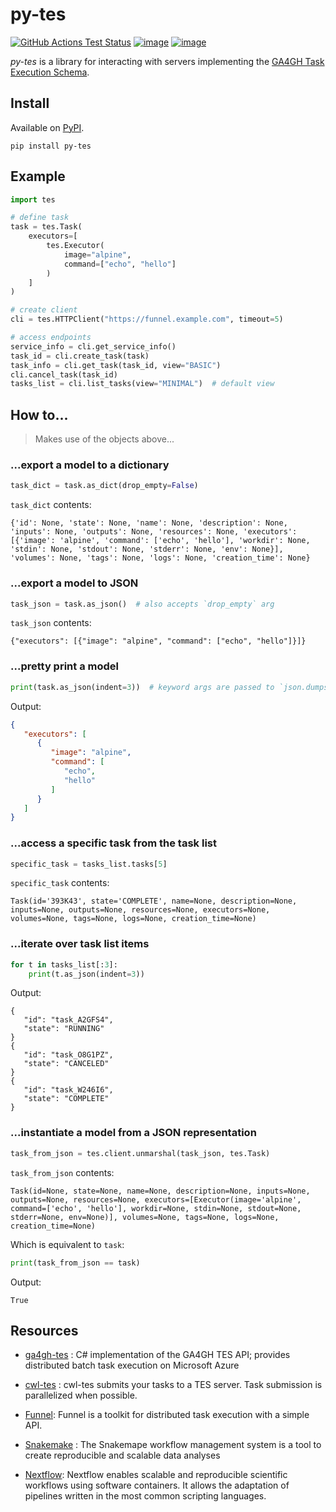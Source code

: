 # py-tes

[![GitHub Actions Test Status](https://img.shields.io/github/actions/workflow/status/ohsu-comp-bio/py-tes/tests.yml?logo=github)](https://github.com/ohsu-comp-bio/py-tes/actions) [![image](https://coveralls.io/repos/github/ohsu-comp-bio/py-tes/badge.svg?branch=master)](https://coveralls.io/github/ohsu-comp-bio/py-tes?branch=master) [![image](https://img.shields.io/badge/License-MIT-yellow.svg)](https://opensource.org/licenses/MIT)

*py-tes* is a library for interacting with servers implementing the
[GA4GH Task Execution
Schema](https://github.com/ga4gh/task-execution-schemas).

## Install

Available on [PyPI](https://pypi.org/project/py-tes/).

    pip install py-tes

## Example

``` python
import tes

# define task
task = tes.Task(
    executors=[
        tes.Executor(
            image="alpine",
            command=["echo", "hello"]
        )
    ]
)

# create client
cli = tes.HTTPClient("https://funnel.example.com", timeout=5)

# access endpoints
service_info = cli.get_service_info()
task_id = cli.create_task(task)
task_info = cli.get_task(task_id, view="BASIC")
cli.cancel_task(task_id)
tasks_list = cli.list_tasks(view="MINIMAL")  # default view
```

## How to...

> Makes use of the objects above...

### ...export a model to a dictionary

``` python
task_dict = task.as_dict(drop_empty=False)
```

`task_dict` contents:

``` console
{'id': None, 'state': None, 'name': None, 'description': None, 'inputs': None, 'outputs': None, 'resources': None, 'executors': [{'image': 'alpine', 'command': ['echo', 'hello'], 'workdir': None, 'stdin': None, 'stdout': None, 'stderr': None, 'env': None}], 'volumes': None, 'tags': None, 'logs': None, 'creation_time': None}
```

### ...export a model to JSON

``` python
task_json = task.as_json()  # also accepts `drop_empty` arg
```

`task_json` contents:

``` console
{"executors": [{"image": "alpine", "command": ["echo", "hello"]}]}
```

### ...pretty print a model

``` python
print(task.as_json(indent=3))  # keyword args are passed to `json.dumps()`
```

Output:

``` json
{
   "executors": [
      {
         "image": "alpine",
         "command": [
            "echo",
            "hello"
         ]
      }
   ]
}
```

### ...access a specific task from the task list

``` python
specific_task = tasks_list.tasks[5]
```

`specific_task` contents:

``` console
Task(id='393K43', state='COMPLETE', name=None, description=None, inputs=None, outputs=None, resources=None, executors=None, volumes=None, tags=None, logs=None, creation_time=None)
```

### ...iterate over task list items

``` python
for t in tasks_list[:3]:
    print(t.as_json(indent=3))
```

Output:

``` console
{
   "id": "task_A2GFS4",
   "state": "RUNNING"
}
{
   "id": "task_O8G1PZ",
   "state": "CANCELED"
}
{
   "id": "task_W246I6",
   "state": "COMPLETE"
}
```

### ...instantiate a model from a JSON representation

``` python
task_from_json = tes.client.unmarshal(task_json, tes.Task)
```

`task_from_json` contents:

``` console
Task(id=None, state=None, name=None, description=None, inputs=None, outputs=None, resources=None, executors=[Executor(image='alpine', command=['echo', 'hello'], workdir=None, stdin=None, stdout=None, stderr=None, env=None)], volumes=None, tags=None, logs=None, creation_time=None)
```

Which is equivalent to `task`:

``` python
print(task_from_json == task)
```

Output:

``` console
True
```

## Resources

- [ga4gh-tes](https://github.com/microsoft/ga4gh-tes) : C# implementation of the GA4GH TES API; provides distributed batch task execution on Microsoft Azure

- [cwl-tes](https://github.com/ohsu-comp-bio/cwl-tes) : cwl-tes submits your tasks to a TES server. Task submission is parallelized when possible.

- [Funnel](https://ohsu-comp-bio.github.io/funnel/): Funnel is a toolkit for distributed task execution with a simple API.

- [Snakemake](https://snakemake.github.io/) : The Snakemape workflow management system is a tool to create reproducible and scalable data analyses

- [Nextflow](https://www.nextflow.io/): Nextflow enables scalable and reproducible scientific workflows using software containers. It allows the adaptation of pipelines written in the most common scripting languages.
